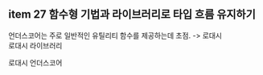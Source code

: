 ## item 27 함수형 기법과 라이브러리로 타입 흐름 유지하기

언더스코어는 주로 일반적인 유틸리티 함수를 제공하는데 초점. -> 로대시  
로대시 라이브러리


로대시
언더스코어

